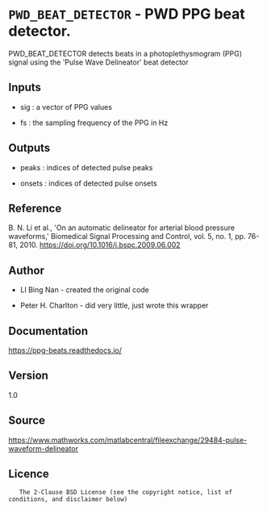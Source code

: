 # `PWD_BEAT_DETECTOR` - PWD PPG beat detector.
PWD_BEAT_DETECTOR detects beats in a photoplethysmogram (PPG) signal
using the 'Pulse Wave Delineator' beat detector

##  Inputs
+   sig : a vector of PPG values
    
+   fs  : the sampling frequency of the PPG in Hz
    
##  Outputs
+   peaks : indices of detected pulse peaks
    
+   onsets : indices of detected pulse onsets
    
##  Reference
B. N. Li et al., 'On an automatic delineator for arterial blood pressure waveforms,' Biomedical Signal Processing and Control, vol. 5, no. 1, pp. 76-81, 2010. <https://doi.org/10.1016/j.bspc.2009.06.002>

##  Author
+   LI Bing Nan - created the original code
    
+   Peter H. Charlton - did very little, just wrote this wrapper
    
##  Documentation
<https://ppg-beats.readthedocs.io/>

##  Version
1.0

##  Source
<https://www.mathworks.com/matlabcentral/fileexchange/29484-pulse-waveform-delineator>

##  Licence
       The 2-Clause BSD License (see the copyright notice, list of conditions, and disclaimer below)
